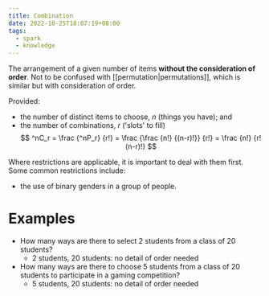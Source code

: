 ```yaml
---
title: Combination
date: 2022-10-25T18:07:19+08:00
tags:
  - spark
  - knowledge
---
```


The arrangement of a given number of items **without the consideration of order**. Not to be confused with [[permutation|permutations]], which is similar but with consideration of order.

Provided:
- the number of distinct items to choose, $n$ (things you have); and
- the number of combinations, $r$ ('slots' to fill)
$$
^nC_r = \frac {^nP_r} {r!} = \frac {\frac {n!} {(n-r)!}} {r!} = \frac {n!} {r!(n-r)!}
$$

Where restrictions are applicable, it is important to deal with them first. Some common restrictions include:
- the use of binary genders in a group of people.

# Examples

- How many ways are there to select 2 students from a class of 20 students?
	- 2 students, 20 students: no detail of order needed
- How many ways are there to choose 5 students from a class of 20 students to participate in a gaming competition?
	- 5 students, 20 students: no detail of order needed
